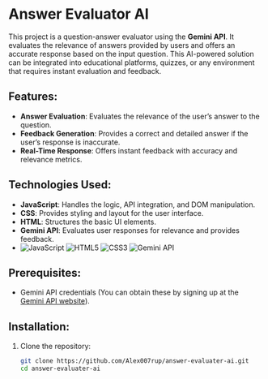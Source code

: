 # Answer Evaluator AI

This project is a question-answer evaluator using the **Gemini API**. It evaluates the relevance of answers provided by users and offers an accurate response based on the input question. This AI-powered solution can be integrated into educational platforms, quizzes, or any environment that requires instant evaluation and feedback.

## Features:
- **Answer Evaluation**: Evaluates the relevance of the user’s answer to the question.
- **Feedback Generation**: Provides a correct and detailed answer if the user’s response is inaccurate.
- **Real-Time Response**: Offers instant feedback with accuracy and relevance metrics.

## Technologies Used:
- **JavaScript**: Handles the logic, API integration, and DOM manipulation.
- **CSS**: Provides styling and layout for the user interface.
- **HTML**: Structures the basic UI elements.
- **Gemini API**: Evaluates user responses for relevance and provides feedback.
- ![JavaScript](https://img.shields.io/badge/-JavaScript-F7DF1E?style=flat-square&logo=javascript&logoColor=black)
![HTML5](https://img.shields.io/badge/-HTML5-E34F26?style=flat-square&logo=html5&logoColor=white)
![CSS3](https://img.shields.io/badge/-CSS3-1572B6?style=flat-square&logo=css3)
![Gemini API](https://img.shields.io/badge/-Gemini%20API-00DCFA?style=flat-square&logo=gemini&logoColor=white)
  
## Prerequisites:
- Gemini API credentials (You can obtain these by signing up at the [Gemini API website](https://www.gemini.com)).

## Installation:

1. Clone the repository:
   ```bash
   git clone https://github.com/Alex007rup/answer-evaluater-ai.git
   cd answer-evaluater-ai
